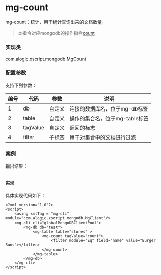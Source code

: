 mg-count
======

mg-count：统计，用于统计查询出来的文档数量。

> 本指令对应mongodb的操作指令[count]()

### 实现类

com.alogic.xscript.mongodb.MgCount

### 配置参数

支持下列参数：

| 编号 | 代码 | 参数 | 说明  |
| ---- | ---- | ---- | ---- |
| 1 | db | 自定义 |连接的数据库名，位于mg-db标签|
| 2 | table | 自定义 |操作的集合名，位于mg-table标签|
| 3 | tagValue | 自定义 |返回的标志|
| 4 | filter | 子标签 |用于对集合中的文档进行过滤|

### 案例

输出结果：
```

```
#### 实现

具体实现代码如下：
```
<?xml version="1.0"?>
<script>
	<using xmlTag = "mg-cli" module="com.alogic.xscript.mongodb.MgClient"/>
	<mg-cli cli="globalMongoDBClientPool">
		<mg-db db="test">
			<mg-table table="stores" >
				<mg-count tagValue="count">
					<filter module="Eq" field="name" value="Burger Buns"></filter>
				</mg-count>
			</mg-table>
		</mg-db>
	</mg-cli>
</script> 

```